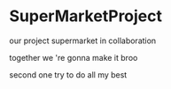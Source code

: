 # SuperMarketProject
our project supermarket in collaboration

together we 're gonna make it broo

second one try to do all my best

